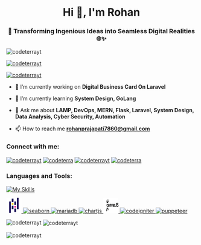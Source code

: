<h1 align="center">Hi 👋, I'm Rohan</h1>
<h3 align="center">🚀 Transforming Ingenious Ideas into Seamless Digital Realities 🌐✨</h3>

<p align="left"> <img src="https://komarev.com/ghpvc/?username=codeterrayt&label=Profile%20views&color=0e75b6&style=flat" alt="codeterrayt" /> </p>

<p align="left"> <a href="https://github.com/ryo-ma/github-profile-trophy"><img src="https://github-profile-trophy.vercel.app/?username=codeterrayt" alt="codeterrayt" /></a> </p>

<p align="left"> <a href="https://twitter.com/codeterrayt" target="blank"><img src="https://img.shields.io/twitter/follow/codeterrayt?logo=twitter&style=for-the-badge" alt="codeterrayt" /></a> </p>

- 🔭 I’m currently working on **Digital Business Card On Laravel**

- 🌱 I’m currently learning **System Design, GoLang**

- 💬 Ask me about **LAMP, DevOps, MERN, Flask, Laravel, System Design, Data Analysis, Cyber Security, Automation**

- 📫 How to reach me **rohanprajapati7860@gmail.com**

<h3 align="left">Connect with me:</h3>
<p align="left">
<a href="https://twitter.com/codeterrayt" target="blank"><img align="center" src="https://raw.githubusercontent.com/rahuldkjain/github-profile-readme-generator/master/src/images/icons/Social/twitter.svg" alt="codeterrayt" height="30" width="40" /></a>
<a href="https://linkedin.com/in/codeterra" target="blank"><img align="center" src="https://raw.githubusercontent.com/rahuldkjain/github-profile-readme-generator/master/src/images/icons/Social/linked-in-alt.svg" alt="codeterra" height="30" width="40" /></a>
<a href="https://instagram.com/codeterrayt" target="blank"><img align="center" src="https://raw.githubusercontent.com/rahuldkjain/github-profile-readme-generator/master/src/images/icons/Social/instagram.svg" alt="codeterrayt" height="30" width="40" /></a>
<a href="https://www.youtube.com/c/codeterra" target="blank"><img align="center" src="https://raw.githubusercontent.com/rahuldkjain/github-profile-readme-generator/master/src/images/icons/Social/youtube.svg" alt="codeterra" height="30" width="40" /></a>
</p>

<h3 align="left">Languages and Tools:</h3>

[![My Skills](https://skillicons.dev/icons?i=html,css,js,wasm,c,cpp,java,python,flask,go,php,pug,bootstrap,scss,materialui,tailwindcss,nodejs,kafka,redis,expressjs,rabbitmq,androidstudio,opencv,mongodb,mysql,postgres,sqlite,d3,docker,gcp,bash,firebase,appwrite,electron,django,laravel,selenium,figma,unity,linux,git,github,arduino,cloudflare,fastapi,jquery,nginx,postman,react,sklearn,wordpress,workers)](https://skillicons.dev)


<a href="https://pandas.pydata.org/" target="_blank" rel="noreferrer"> <img src="https://raw.githubusercontent.com/devicons/devicon/2ae2a900d2f041da66e950e4d48052658d850630/icons/pandas/pandas-original.svg" alt="pandas" width="40" height="40"/> </a>  <a href="https://seaborn.pydata.org/" target="_blank" rel="noreferrer"> <img src="https://seaborn.pydata.org/_images/logo-mark-lightbg.svg" alt="seaborn" width="40" height="40"/> </a> <a href="https://mariadb.org/" target="_blank" rel="noreferrer"> <img src="https://www.vectorlogo.zone/logos/mariadb/mariadb-icon.svg" alt="mariadb" width="40" height="40"/> </a> <a href="https://www.chartjs.org" target="_blank" rel="noreferrer"> <img src="https://www.chartjs.org/media/logo-title.svg" alt="chartjs" width="40" height="40"/> </a><a href="https://canvasjs.com" target="_blank" rel="noreferrer"> <img src="https://raw.githubusercontent.com/Hardik0307/Hardik0307/master/assets/canvasjs-charts.svg" alt="canvasjs" width="40" height="40"/> </a>  <a href="https://codeigniter.com" target="_blank" rel="noreferrer"> <img src="https://cdn.worldvectorlogo.com/logos/codeigniter.svg" alt="codeigniter" width="40" height="40"/> </a><a href="https://github.com/puppeteer/puppeteer" target="_blank" rel="noreferrer"> <img src="https://www.vectorlogo.zone/logos/pptrdev/pptrdev-official.svg" alt="puppeteer" width="40" height="40"/> </a>



<p><img align="left" src="https://github-readme-stats.vercel.app/api/top-langs?username=codeterrayt&show_icons=true&locale=en&layout=compact" alt="codeterrayt" /></p>

<p>&nbsp;<img align="center" src="https://github-readme-stats.vercel.app/api?username=codeterrayt&show_icons=true&locale=en" alt="codeterrayt" /></p>

<p><img align="center" src="https://github-readme-streak-stats.herokuapp.com/?user=codeterrayt&" alt="codeterrayt" /></p>
